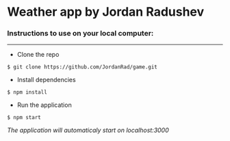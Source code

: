 Weather app by Jordan Radushev 
===================

### Instructions to use on your local computer: ###
---------------
* Clone the repo 
```
$ git clone https://github.com/JordanRad/game.git
```

* Install dependencies 
```
$ npm install
```


* Run the application 
```
$ npm start
```
*The application will automaticaly start on localhost:3000*
